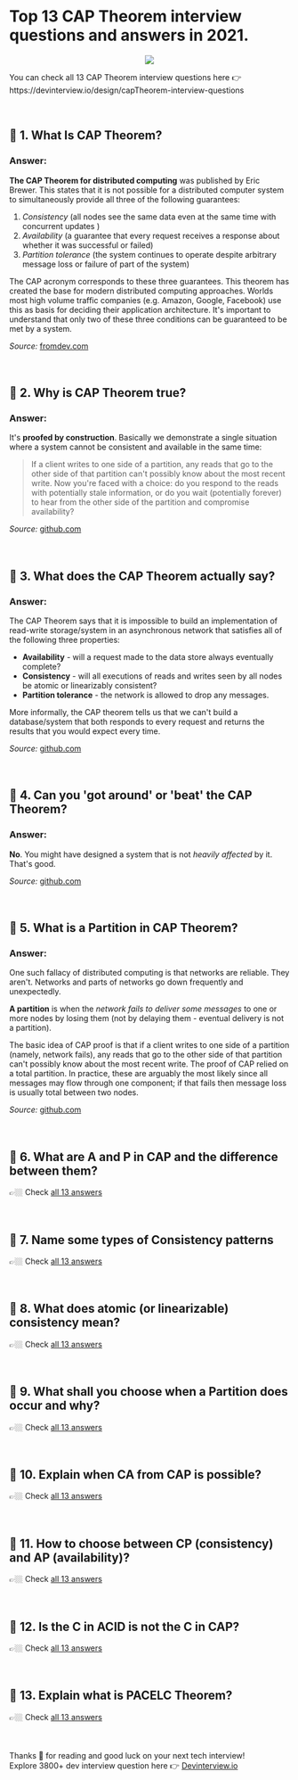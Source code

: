 <div data-v-5e9078c0="" data-v-b06dc010="" class="QuestionsList"><div data-v-5e9078c0=""><h1 data-v-5e9078c0="">
      Top 13 CAP Theorem interview
      questions and answers in 2021.
    </h1> <p data-v-5e9078c0="" align="center"><a data-v-5e9078c0="" href="https://devinterview.io/"><img data-v-5e9078c0="" src="https://source.unsplash.com/collection/52661698/700x350"></a></p> <p data-v-5e9078c0="">
      You can check all
      13
      CAP Theorem interview questions here 👉
      https://devinterview.io/design/capTheorem-interview-questions
    </p> <br data-v-5e9078c0=""> <div data-v-5e9078c0="" class="unit"><div><h2>🔹 1. What Is CAP Theorem?</h2></div> <div><h3>Answer:</h3> <div class="answer"><div><div><div class="AnswerBody"><p><strong>The CAP Theorem for distributed computing</strong> was published by Eric Brewer. This states that it is not possible for a distributed computer system to simultaneously provide all three of the following guarantees:  </p><ol><li><em>Consistency</em> (all nodes see the same data even at the same time with concurrent updates )</li><li><em>Availability</em> (a guarantee that every request receives a response about whether it was successful or failed)</li><li><em>Partition tolerance</em> (the system continues to operate despite arbitrary message loss or failure of part of the system)</li></ol><p>The CAP acronym corresponds to these three guarantees. This theorem has created the base for modern distributed computing approaches. Worlds most high volume traffic companies (e.g. Amazon, Google, Facebook) use this as basis for deciding their application architecture. It's important to understand that only two of these three conditions can be guaranteed to be met by a system.</p></div></div><div class="row my-2"><div><span><i>Source:</i>&nbsp;<span><a href="https://www.fromdev.com/2013/07/architect-interview-questions-and-answers.html" rel="noreferrer" target="_blank" title="What Is CAP Theorem? Interview Questions Source To Answer">fromdev.com</a></span></span>&nbsp; &nbsp;</div></div></div></div></div> <br><br></div><div data-v-5e9078c0="" class="unit"><div><h2>🔹 2. Why is CAP Theorem true?</h2></div> <div><h3>Answer:</h3> <div class="answer"><div><div><div class="AnswerBody"><p>It's <strong>proofed by construction</strong>. Basically we demonstrate a single situation where a system cannot be consistent and available in the same time:</p><blockquote><p>If a client writes to one side of a partition, any reads that go to the other side of that partition can't possibly know about the most recent write. Now you're faced with a choice: do you respond to the reads with potentially stale information, or do you wait (potentially forever) to hear from the other side of the partition and compromise availability?</p></blockquote></div></div><div class="row my-2"><div><span><i>Source:</i>&nbsp;<span><a href="https://github.com/henryr/cap-faq" rel="noreferrer" target="_blank" title="Why is CAP Theorem true? Interview Questions Source To Answer">github.com</a></span></span>&nbsp; &nbsp;</div></div></div></div></div> <br><br></div><div data-v-5e9078c0="" class="unit"><div><h2>🔹 3. What does the CAP Theorem actually say?</h2></div> <div><h3>Answer:</h3> <div class="answer"><div><div><div class="AnswerBody"><p>The CAP Theorem says that it is impossible to build an implementation of read-write storage/system in an asynchronous network that satisfies all of the following three properties:</p><ul><li><strong>Availability</strong> - will a request made to the data store always eventually complete?</li><li><strong>Consistency</strong> - will all executions of reads and writes seen by all nodes be atomic or linearizably consistent?</li><li><strong>Partition tolerance</strong> - the network is allowed to drop any messages.</li></ul><p>More informally, the CAP theorem tells us that we can't build a database/system that both responds to every request and returns the results that you would expect every time.</p><p></p><div><div><div><div></div></div></div></div><p></p></div></div><div class="row my-2"><div><span><i>Source:</i>&nbsp;<span><a href="https://github.com/henryr/cap-faq" rel="noreferrer" target="_blank" title="What does the CAP Theorem actually say? Interview Questions Source To Answer">github.com</a></span></span>&nbsp; &nbsp;</div></div></div></div></div> <br><br></div><div data-v-5e9078c0="" class="unit"><div><h2>🔹 4. Can you 'got around' or 'beat' the CAP Theorem?</h2></div> <div><h3>Answer:</h3> <div class="answer"><div><div><div class="AnswerBody"><p><strong>No</strong>. You might have designed a system that is not <em>heavily affected</em> by it. That's good.</p></div></div><div class="row my-2"><div><span><i>Source:</i>&nbsp;<span><a href="https://github.com/henryr/cap-faq" rel="noreferrer" target="_blank" title="Can you 'got around' or 'beat' the CAP Theorem? Interview Questions Source To Answer">github.com</a></span></span>&nbsp; &nbsp;</div></div></div></div></div> <br><br></div><div data-v-5e9078c0="" class="unit"><div><h2>🔹 5. What is a Partition in CAP Theorem?</h2></div> <div><h3>Answer:</h3> <div class="answer"><div><div><div class="AnswerBody"><p>One such fallacy of distributed computing is that networks are reliable. They aren't. Networks and parts of networks go down frequently and unexpectedly.</p><p><strong>A partition</strong> is when the <em>network fails to deliver some messages</em> to one or more nodes by losing them (not by delaying them - eventual delivery is not a partition).</p><p>The basic idea of CAP proof is that if a client writes to one side of a partition (namely, network fails), any reads that go to the other side of that partition can't possibly know about the most recent write. The proof of CAP relied on a total partition. In practice, these are arguably the most likely since all messages may flow through one component; if that fails then message loss is usually total between two nodes.</p></div></div><div class="row my-2"><div><span><i>Source:</i>&nbsp;<span><a href="https://github.com/henryr/cap-faq" rel="noreferrer" target="_blank" title="What is a _Partition_ in CAP Theorem? Interview Questions Source To Answer">github.com</a></span></span>&nbsp; &nbsp;</div></div></div></div></div> <br><br></div><div data-v-5e9078c0="" class="unit"><div><h2>🔹 6. What are A and P in CAP and the difference between them?</h2></div> <div>
    👉🏼 Check
    <a href="https://devinterview.io/design/capTheorem-interview-questions">all 13 answers</a></div> <br><br></div><div data-v-5e9078c0="" class="unit"><div><h2>🔹 7. Name some types of Consistency patterns</h2></div> <div>
    👉🏼 Check
    <a href="https://devinterview.io/design/capTheorem-interview-questions">all 13 answers</a></div> <br><br></div><div data-v-5e9078c0="" class="unit"><div><h2>🔹 8. What does atomic (or linearizable) consistency mean?</h2></div> <div>
    👉🏼 Check
    <a href="https://devinterview.io/design/capTheorem-interview-questions">all 13 answers</a></div> <br><br></div><div data-v-5e9078c0="" class="unit"><div><h2>🔹 9. What shall you choose when a Partition does occur and why?</h2></div> <div>
    👉🏼 Check
    <a href="https://devinterview.io/design/capTheorem-interview-questions">all 13 answers</a></div> <br><br></div><div data-v-5e9078c0="" class="unit"><div><h2>🔹 10. Explain when CA from CAP is possible?</h2></div> <div>
    👉🏼 Check
    <a href="https://devinterview.io/design/capTheorem-interview-questions">all 13 answers</a></div> <br><br></div><div data-v-5e9078c0="" class="unit"><div><h2>🔹 11. How to choose between CP (consistency) and AP (availability)?</h2></div> <div>
    👉🏼 Check
    <a href="https://devinterview.io/design/capTheorem-interview-questions">all 13 answers</a></div> <br><br></div><div data-v-5e9078c0="" class="unit"><div><h2>🔹 12. Is the C in ACID is not the C in CAP?</h2></div> <div>
    👉🏼 Check
    <a href="https://devinterview.io/design/capTheorem-interview-questions">all 13 answers</a></div> <br><br></div><div data-v-5e9078c0="" class="unit"><div><h2>🔹 13. Explain what is PACELC Theorem?</h2></div> <div>
    👉🏼 Check
    <a href="https://devinterview.io/design/capTheorem-interview-questions">all 13 answers</a></div> <br><br></div> <div data-v-5e9078c0="" class="end"></div> <br data-v-5e9078c0="">
    Thanks 🙌 for reading and good luck on your next tech interview!
    <br data-v-5e9078c0="">
    Explore 3800+ dev interview question here 👉
    <a data-v-5e9078c0="" href="https://devinterview.io/">Devinterview.io</a></div> <!----></div>
